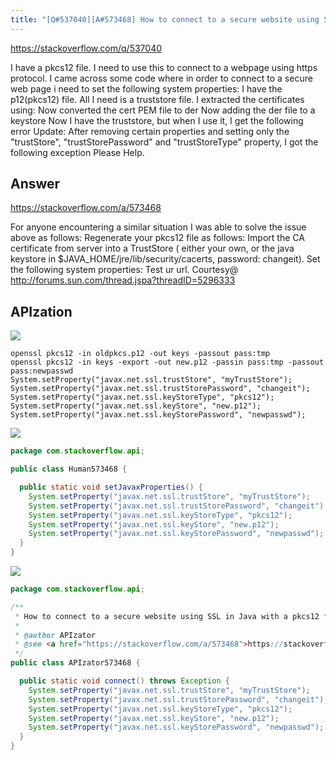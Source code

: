 ```yaml
---
title: "[Q#537040][A#573468] How to connect to a secure website using SSL in Java with a pkcs12 file?"
---
```


https://stackoverflow.com/q/537040

I have a pkcs12 file. I need to use this to connect to a webpage using https protocol. I came across some code where in order to connect to a secure web page i need to set the following system properties:
I have the p12(pkcs12) file. All I need is a truststore file.
I extracted the certificates using:
Now converted the cert PEM file to der
Now adding the der file to a keystore
Now I have the truststore, but when I use it, I get the following error
Update:
 After removing certain properties and setting only the &quot;trustStore&quot;, &quot;trustStorePassword&quot; and &quot;trustStoreType&quot; property, I got the following exception
Please Help.

## Answer

https://stackoverflow.com/a/573468

For anyone encountering a similar situation I was able to solve the issue above as follows:
Regenerate your pkcs12 file as follows:
Import the CA certificate from server into a TrustStore ( either your own, or the java keystore in $JAVA_HOME/jre/lib/security/cacerts, password: changeit).
Set the following system properties:
Test ur url.
Courtesy@ http://forums.sun.com/thread.jspa?threadID=5296333

## APIzation

<div class="code-3columns-row">

<div class="code-3columns-column">

<div><img src="/stackoverflow.png" /></div>

```plain
openssl pkcs12 -in oldpkcs.p12 -out keys -passout pass:tmp
openssl pkcs12 -in keys -export -out new.p12 -passin pass:tmp -passout pass:newpasswd
System.setProperty("javax.net.ssl.trustStore", "myTrustStore");
System.setProperty("javax.net.ssl.trustStorePassword", "changeit");
System.setProperty("javax.net.ssl.keyStoreType", "pkcs12");
System.setProperty("javax.net.ssl.keyStore", "new.p12");
System.setProperty("javax.net.ssl.keyStorePassword", "newpasswd");
```

</div>

<div class="code-3columns-column">

<div><img src="/human.png" /></div>

```java
package com.stackoverflow.api;

public class Human573468 {

  public static void setJavaxProperties() {
    System.setProperty("javax.net.ssl.trustStore", "myTrustStore");
    System.setProperty("javax.net.ssl.trustStorePassword", "changeit");
    System.setProperty("javax.net.ssl.keyStoreType", "pkcs12");
    System.setProperty("javax.net.ssl.keyStore", "new.p12");
    System.setProperty("javax.net.ssl.keyStorePassword", "newpasswd");
  }
}

```

</div>

<div class="code-3columns-column">

<div><img src="/apizator.png" /></div>

```java
package com.stackoverflow.api;

/**
 * How to connect to a secure website using SSL in Java with a pkcs12 file?
 *
 * @author APIzator
 * @see <a href="https://stackoverflow.com/a/573468">https://stackoverflow.com/a/573468</a>
 */
public class APIzator573468 {

  public static void connect() throws Exception {
    System.setProperty("javax.net.ssl.trustStore", "myTrustStore");
    System.setProperty("javax.net.ssl.trustStorePassword", "changeit");
    System.setProperty("javax.net.ssl.keyStoreType", "pkcs12");
    System.setProperty("javax.net.ssl.keyStore", "new.p12");
    System.setProperty("javax.net.ssl.keyStorePassword", "newpasswd");
  }
}

```

</div>

</div>